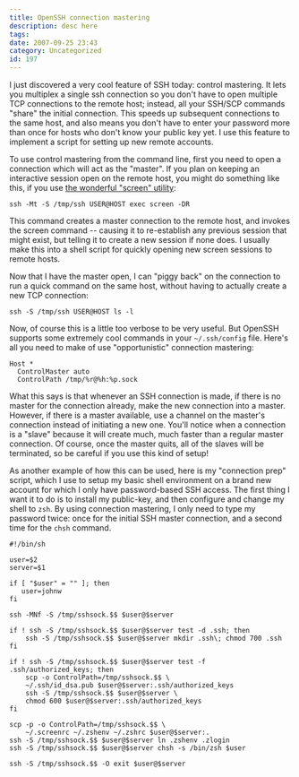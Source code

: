 ```yaml
---
title: OpenSSH connection mastering
description: desc here
tags: 
date: 2007-09-25 23:43
category: Uncategorized
id: 197
---
```


I just discovered a very cool feature of SSH today: control mastering.  It lets you multiplex a single ssh connection so you don't have to open multiple TCP connections to the remote host; instead, all your SSH/SCP commands "share" the initial connection.  This speeds up subsequent connections to the same host, and also means you don't have to enter your password more than once for hosts who don't know your public key yet.  I use this feature to implement a script for setting up new remote accounts.

<!--more-->
To use control mastering from the command line, first you need to open a connection which will act as the "master".  If you plan on keeping an interactive session open on the remote host, you might do something like this, if you use [the wonderful "screen" utility](http://en.wikipedia.org/wiki/GNU_Screen):

    ssh -Mt -S /tmp/ssh USER@HOST exec screen -DR

This command creates a master connection to the remote host, and invokes the screen command -- causing it to re-establish any previous session that might exist, but telling it to create a new session if none does.  I usually make this into a shell script for quickly opening new screen sessions to remote hosts.

Now that I have the master open, I can "piggy back" on the connection to run a quick command on the same host, without having to actually create a new TCP connection:

    ssh -S /tmp/ssh USER@HOST ls -l

Now, of course this is a little too verbose to be very useful.  But OpenSSH supports some extremely cool commands in your `~/.ssh/config` file.  Here's all you need to make of use "opportunistic" connection mastering:

    Host *
      ControlMaster auto
      ControlPath /tmp/%r@%h:%p.sock

What this says is that whenever an SSH connection is made, if there is no master for the connection already, make the new connection into a master.  However, if there is a master available, use a channel on the master's connection instead of initiating a new one.  You'll notice when a connection is a "slave" because it will create much, much faster than a regular master connection.  Of course, once the master quits, all of the slaves will be terminated, so be careful if you use this kind of setup!

As another example of how this can be used, here is my "connection prep" script, which I use to setup my basic shell environment on a brand new account for which I only have password-based SSH access.  The first thing I want it to do is to install my public-key, and then configure and change my shell to `zsh`.  By using connection mastering, I only need to type my password twice: once for the initial SSH master connection, and a second time for the `chsh` command.

    #!/bin/sh
    
    user=$2
    server=$1
    
    if [ "$user" = "" ]; then
       user=johnw
    fi
    
    ssh -MNf -S /tmp/sshsock.$$ $user@$server
    
    if ! ssh -S /tmp/sshsock.$$ $user@$server test -d .ssh; then
        ssh -S /tmp/sshsock.$$ $user@$server mkdir .ssh\; chmod 700 .ssh
    fi
    
    if ! ssh -S /tmp/sshsock.$$ $user@$server test -f .ssh/authorized_keys; then
        scp -o ControlPath=/tmp/sshsock.$$ \
    	~/.ssh/id_dsa.pub $user@$server:.ssh/authorized_keys
        ssh -S /tmp/sshsock.$$ $user@$server \
    	chmod 600 $user@$server:.ssh/authorized_keys
    fi
    
    scp -p -o ControlPath=/tmp/sshsock.$$ \
        ~/.screenrc ~/.zshenv ~/.zshrc $user@$server:.
    ssh -S /tmp/sshsock.$$ $user@$server ln .zshenv .zlogin
    ssh -S /tmp/sshsock.$$ $user@$server chsh -s /bin/zsh $user
    
    ssh -S /tmp/sshsock.$$ -O exit $user@$server

